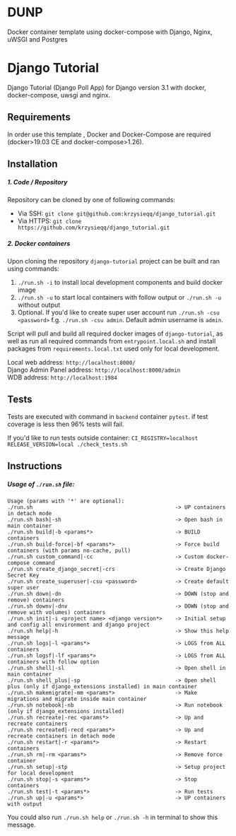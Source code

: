 # DUNP
Docker container template using docker-compose with Django, Nginx, uWSGI and Postgres


# Django Tutorial
Django Tutorial (Django Poll App) for Django version 3.1 with docker, docker-compose, uwsgi and nginx.

Requirements
------------
In order use this template , Docker and Docker-Compose are required (docker>19.03 CE and docker-compose>1.26).

Installation
------------

##### 1. Code / Repository

Repository can be cloned by one of following commands:
* Via SSH: `git clone git@github.com:krzysieqq/django_tutorial.git`
* Via HTTPS: `git clone https://github.com/krzysieqq/django_tutorial.git`

##### 2. Docker containers

Upon cloning the repository `django-tutorial` project can be built and ran using commands:

1. `./run.sh -i` to install local development components and build docker image
2. `./run.sh -u` to start local containers with follow output or `./run.sh -u` without output
3. Optional. If you'd like to create super user account run `./run.sh -csu <password>` f.g. `./run.sh -csu admin`. Default admin username is `admin`.

Script will pull and build all required docker images of `django-tutorial`, as well as run all required commands from 
`entrypoint.local.sh` and install packages from `requirements.local.txt` used only for local development.

Local web address: `http://localhost:8000/` \
Django Admin Panel address: `http://localhost:8000/admin` \
WDB address: `http://localhost:1984`
    
Tests
-----

Tests are executed with command in `backend` container `pytest`. if test coverage is less then 96% tests will fail.

If you'd like to run tests outside container:
`CI_REGISTRY=localhost RELEASE_VERSION=local ./check_tests.sh`

Instructions
-----

##### Usage of `./run.sh` file:

```
Usage (params with '*' are optional):
./run.sh                                             -> UP containers in detach mode
./run.sh bash|-sh                                    -> Open bash in main container
./run.sh build|-b <params*>                          -> BUILD containers
./run.sh build-force|-bf <params*>                   -> Force build containers (with params no-cache, pull)
./run.sh custom_command|-cc                          -> Custom docker-compose command
./run.sh create_django_secret|-crs                   -> Create Django Secret Key
./run.sh create_superuser|-csu <password>            -> Create default super user
./run.sh down|-dn                                    -> DOWN (stop and remove) containers
./run.sh downv|-dnv                                  -> DOWN (stop and remove with volumes) containers
./run.sh init|-i <project name> <django version*>    -> Initial setup and config all environment and django project
./run.sh help|-h                                     -> Show this help message
./run.sh logs|-l <params*>                           -> LOGS from ALL containers
./run.sh logsf|-lf <params*>                         -> LOGS from ALL containers with follow option
./run.sh shell|-sl                                   -> Open shell in main container
./run.sh shell_plus|-sp                              -> Open shell plus (only if django_extensions installed) in main container
./run.sh makemigrate|-mm <params*>                   -> Make migrations and migrate inside main container
./run.sh notebook|-nb                                -> Run notebook (only if django_extensions installed)
./run.sh recreate|-rec <params*>                     -> Up and recreate containers
./run.sh recreated|-recd <params*>                   -> Up and recreate containers in detach mode
./run.sh restart|-r <params*>                        -> Restart containers
./run.sh rm|-rm <params*>                            -> Remove force container
./run.sh setup|-stp                                  -> Setup project for local development
./run.sh stop|-s <params*>                           -> Stop containers
./run.sh test|-t <params*>                           -> Run tests
./run.sh up|-u <params*>                             -> UP containers with output
```

You could also run `./run.sh help` or `./run.sh -h` in terminal to show this message.
